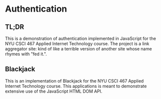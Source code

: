 <!-- README.md -->
<!-- Copyright (c) 2024 Ishan Pranav -->
<!-- Licensed under the MIT license. -->

# Authentication

## TL;DR

This is a demonstration of authentication implemented in JavaScript for the NYU
CSCI 467 Applied Internet Technology course. The project is a link aggregator
site: kind of like a terrible version of another site whose name rhymes with
"fed it.".

## Blackjack

This is an implementation of Blackjack for the NYU CSCI 467 Applied Internet
Technology course. This applications is meant to demonstrate extensive use of
the JavaScript HTML DOM API.
